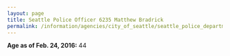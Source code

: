 ```yaml
---
layout: page
title: Seattle Police Officer 6235 Matthew Bradrick
permalink: /information/agencies/city_of_seattle/seattle_police_department/copbook/6235/
---
```


**Age as of Feb. 24, 2016:** 44
